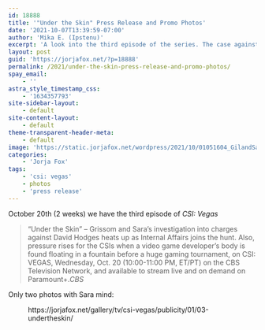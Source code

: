 ```yaml
---
id: 18888
title: '"Under the Skin" Press Release and Promo Photos'
date: '2021-10-07T13:39:59-07:00'
author: 'Mika E. (Ipstenu)'
excerpt: 'A look into the third episode of the series. The case against Hodges gets deeper.'
layout: post
guid: 'https://jorjafox.net/?p=18888'
permalink: /2021/under-the-skin-press-release-and-promo-photos/
spay_email:
    - ''
astra_style_timestamp_css:
    - '1634357793'
site-sidebar-layout:
    - default
site-content-layout:
    - default
theme-transparent-header-meta:
    - default
image: 'https://static.jorjafox.net/wordpress/2021/10/01051604_GilandSarahinlab-2.jpg'
categories:
    - 'Jorja Fox'
tags:
    - 'csi: vegas'
    - photos
    - 'press release'
---
```


October 20th (2 weeks) we have the third episode of <em>CSI: Vegas</em>

<blockquote class="wp-block-quote">“Under the Skin” – Grissom and Sara’s investigation into charges against David Hodges heats up as Internal Affairs joins the hunt. Also, pressure rises for the CSIs when a video game developer’s body is found floating in a fountain before a huge gaming tournament, on CSI: VEGAS, Wednesday, Oct. 20 (10:00-11:00 PM, ET/PT) on the CBS Television Network, and available to stream live and on demand on Paramount+.<cite>CBS</cite></blockquote>

Only two photos with Sara mind:

<figure class="wp-block-embed is-type-wp-embed is-provider-03-under-the-skin-fans-of-lefox-gallery wp-block-embed-03-under-the-skin-fans-of-lefox-gallery"><div class="wp-block-embed__wrapper">
https://jorjafox.net/gallery/tv/csi-vegas/publicity/01/03-undertheskin/
</div></figure>


